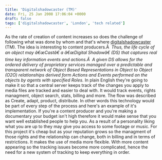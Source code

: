 ```yaml
---
title: 'Digitalshadowcaster (TM)'
date: Fri, 25 Jan 2008 17:06:04 +0000
draft: false
tags: ['digitalshadowcaster', 'London', 'tech related']
---
```


As the rate of creation of content increases so does the challenge of following what was done by whom and that's where [digitalshadowcaster](http://www.digitalmediavalues.com) (TM). The idea is interesting to content producers.Â   _Thus, the life cycle of an object may â€œCastâ€ a â€œDigital Shadowâ€ (DS) that captures real time key information events and actions.Â  A given DS allows for the ordered delivery of proprietary services managed over a predictable and transparent network of Object Based Representations in Object to Object (O2O) relationships derived form Actions and Events performed on the objects by agents with specified Roles._ In plain English they're going to make it so that a central server keeps track of the changes you apply to media files are tracked and easier to deal with. It would track events, rights managment, object search, stats, billing and more. The flow was described as Create, adapt, product, distribute. In other words this technology would be part of every step of the process and here's an example of it's implementation. If you're a content producer and you're making a documentary your budget isn't high therefore it would make sense that you want well established people to help you. As a result of a personality liking what you are up to they may give you access to some footage or music. For this project it's cheap but as your reputation grows so the managment of those rights and the relationship can change, both in billing and in terms of restrictions. It makes the use of media more flexible. With more content appearing so the tracking issues become more complicated, hence the need for a new system of tracking to keep everything in order.